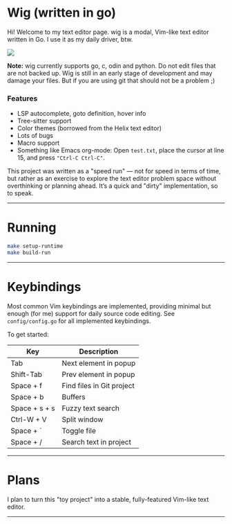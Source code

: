 # Wig (written in go)

Hi! Welcome to my text editor page.
wig is a modal, Vim-like text editor written in Go. I use it as my daily driver, btw.

[<img src="preview.png">](https://asciinema.org/a/GOLMKg40rnXNlkjNUt3Mt8q2k)

**Note:** wig currently supports go, c, odin and python. 
Do not edit files that are not backed up. 
Wig is still in an early stage of development and may damage your files. But if you are using git that should not be a problem ;)

### Features
- LSP autocomplete, goto definition, hover info
- Tree-sitter support
- Color themes (borrowed from the Helix text editor)
- Lots of bugs
- Macro support
- Something like Emacs org-mode: Open `test.txt`, place the cursor at line 15, and press `"Ctrl-C Ctrl-C"`.

This project was written as a "speed run" — not for speed in terms of time, but rather as an exercise to explore the text editor problem space without overthinking or planning ahead. It’s a quick and "dirty" implementation, so to speak.

---

# Running

```bash
make setup-runtime
make build-run
```

---

# Keybindings

Most common Vim keybindings are implemented, providing minimal but enough (for me) support for daily source code editing. See `config/config.go` for all implemented keybindings.

To get started:

| **Key**       | **Description**           |
|-------------- |---------------------------|
| Tab           | Next element in popup     |
| Shift-Tab     | Prev element in popup     |
| Space + f     | Find files in Git project |
| Space + b     | Buffers                   |
| Space + s + s | Fuzzy text search         |
| Ctrl-W + V    | Split window              |
| Space + `     | Toggle file               |
| Space +   /   | Search text in project    |

---

# Plans

I plan to turn this "toy project" into a stable, fully-featured Vim-like text editor.

---



